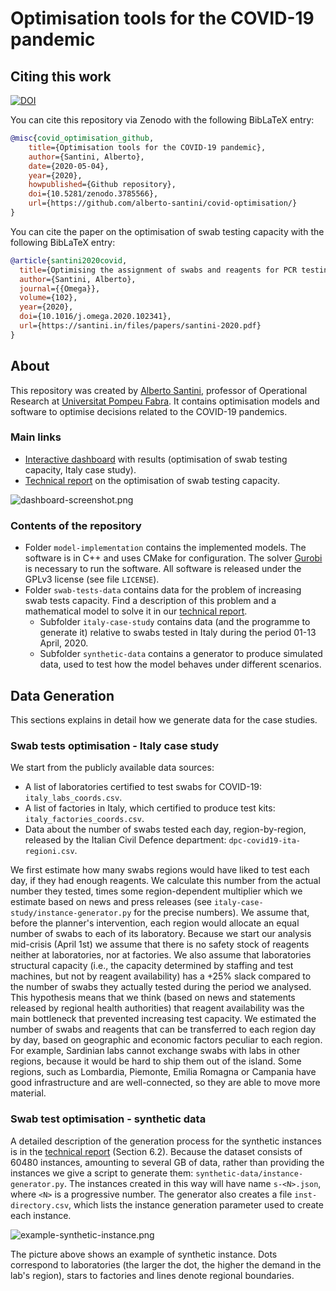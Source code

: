 # Optimisation tools for the COVID-19 pandemic

## Citing this work

[![DOI](https://zenodo.org/badge/257270482.svg)](https://zenodo.org/badge/latestdoi/257270482)

You can cite this repository via Zenodo with the following BibLaTeX entry:

```bib
@misc{covid_optimisation_github,
    title={Optimisation tools for the COVID-19 pandemic},
    author={Santini, Alberto},
    date={2020-05-04},
    year={2020},
    howpublished={Github repository},
    doi={10.5281/zenodo.3785566},
    url={https://github.com/alberto-santini/covid-optimisation/}
}
```

You can cite the paper on the optimisation of swab testing capacity with the following BibLaTeX entry:

```bib
@article{santini2020covid,
  title={Optimising the assignment of swabs and reagents for PCR testing during a viral epidemic},
  author={Santini, Alberto},
  journal={{Omega}},
  volume={102},
  year={2020},
  doi={10.1016/j.omega.2020.102341},
  url={https://santini.in/files/papers/santini-2020.pdf}
}
```

## About

This repository was created by [Alberto Santini](https://santini.in/), professor of Operational Research at [Universitat Pompeu Fabra](https://upf.edu/).
It contains optimisation models and software to optimise decisions related to the COVID-19 pandemics.

### Main links

* [Interactive dashboard](https://santini.in/covid/) with results (optimisation of swab testing capacity, Italy case study).
* [Technical report](https://santini.in/files/papers/santini-2020.pdf) on the optimisation of swab testing capacity.

![dashboard-screenshot.png](https://github.com/alberto-santini/covid-optimisation/raw/master/images/dashboard-screenshot.png)

### Contents of the repository

* Folder `model-implementation` contains the implemented models. The software is in C++ and uses CMake for configuration. The solver [Gurobi](https://www.gurobi.com/) is necessary to run the software. All software is released under the GPLv3 license (see file `LICENSE`).
* Folder `swab-tests-data` contains data for the problem of increasing swab tests capacity. Find a description of this problem and a mathematical model to solve it in our [technical report](https://santini.in/files/papers/santini-2020.pdf).
    * Subfolder `italy-case-study` contains data (and the programme to generate it) relative to swabs tested in Italy during the period 01-13 April, 2020.
    * Subfolder `synthetic-data` contains a generator to produce simulated data, used to test how the model behaves under different scenarios.

## Data Generation

This sections explains in detail how we generate data for the case studies.

### Swab tests optimisation - Italy case study

We start from the publicly available data sources:

* A list of laboratories certified to test swabs for COVID-19: `italy_labs_coords.csv`.
* A list of factories in Italy, which certified to produce test kits: `italy_factories_coords.csv`.
* Data about the number of swabs tested each day, region-by-region, released by the Italian Civil Defence department: `dpc-covid19-ita-regioni.csv`.

We first estimate how many swabs regions would have liked to test each day, if they had enough reagents.
We calculate this number from the actual number they tested, times some region-dependent multiplier which we estimate based on news and press releases (see `italy-case-study/instance-generator.py` for the precise numbers).
We assume that, before the planner's intervention, each region would allocate an equal number of swabs to each of its laboratory.
Because we start our analysis mid-crisis (April 1st) we assume that there is no safety stock of reagents neither at laboratories, nor at factories.
We also assume that laboratories structural capacity (i.e., the capacity determined by staffing and test machines, but not by reagent availability) has a +25% slack compared to the number of swabs they actually tested during the period we analysed.
This hypothesis means that we think (based on news and statements released by regional health authorities) that reagent availability was the main bottleneck that prevented increasing test capacity.
We estimated the number of swabs and reagents that can be transferred to each region day by day, based on geographic and economic factors peculiar to each region.
For example, Sardinian labs cannot exchange swabs with labs in other regions, because it would be hard to ship them out of the island.
Some regions, such as Lombardia, Piemonte, Emilia Romagna or Campania have good infrastructure and are well-connected, so they are able to move more material.

### Swab test optimisation - synthetic data

A detailed description of the generation process for the synthetic instances is in the [technical report](https://santini.in/files/papers/santini-2020.pdf) (Section 6.2).
Because the dataset consists of 60480 instances, amounting to several GB of data, rather than providing the instances we give a script to generate them: `synthetic-data/instance-generator.py`.
The instances created in this way will have name `s-<N>.json`, where `<N>` is a progressive number.
The generator also creates a file `inst-directory.csv`, which lists the instance generation parameter used to create each instance.

![example-synthetic-instance.png](https://github.com/alberto-santini/covid-optimisation/raw/master/images/example-synthetic-instance.png)

The picture above shows an example of synthetic instance.
Dots correspond to laboratories (the larger the dot, the higher the demand in the lab's region), stars to factories and lines denote regional boundaries.

